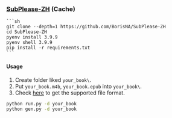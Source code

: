 ### [SubPlease-ZH](https://github.com/BorisNA/SubPlease-ZH) (Cache)

````{tab} From source
```sh
git clone --depth=1 https://github.com/BorisNA/SubPlease-ZH
cd SubPlease-ZH
pyenv install 3.9.9
pyenv shell 3.9.9
pip install -r requirements.txt
```
````

#### Usage

1. Create folder liked `your_book\`.
2. Put `your_book.m4b`, `your_book.epub` into `your_book\`.
3. Check [here](https://github.com/kanjieater/SubPlz#sync) to get the supported file format.

```sh
python run.py -d your_book
python gen.py -d your_book
```
